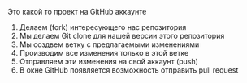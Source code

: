 Это какой то проект на GitHub аккаунте

1. Делаем (fork) интересующего нас репозитория
2. Мы делаем Git clone для нашей версии этого репозитория
3. Мы создвем ветку с предлагаемыми изменениями
4. Производим все изменения только в этой ветке
5. Отправляем эти изменения на свой аккаунт (push)
6. В окне GitHub появляется возможность отправить pull request